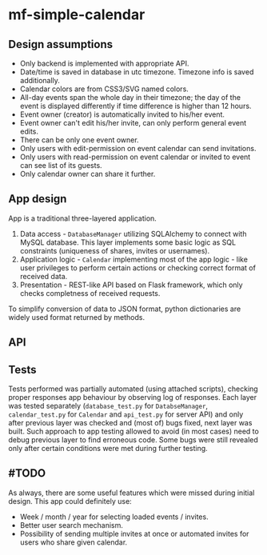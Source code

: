 # mf-simple-calendar

## Design assumptions

* Only backend is implemented with appropriate API.
* Date/time is saved in database in utc timezone. Timezone info is saved additionally.
* Calendar colors are from CSS3/SVG named colors.
* All-day events span the whole day in their timezone; the day of the event is displayed differently if time difference is higher than 12 hours.
* Event owner (creator) is automatically invited to his/her event.
* Event owner can't edit his/her invite, can only perform general event edits.
* There can be only one event owner.
* Only users with edit-permission on event calendar can send invitations.
* Only users with read-permission on event calendar or invited to event can see list of its guests.
* Only calendar owner can share it further.

## App design

App is a traditional three-layered application.

1. Data access - `DatabaseManager` utilizing SQLAlchemy to connect with MySQL database. This layer implements some basic logic as SQL constraints (uniqueness of shares, invites or usernames).
2. Application logic - `Calendar` implementing most of the app logic - like user privileges to perform certain actions or checking correct format of received data.
3. Presentation - REST-like API based on Flask framework, which only checks completness of received requests.

To simplify conversion of data to JSON format, python dictionaries are widely used format returned by methods.

## API

## Tests

Tests performed was partially automated (using attached scripts), checking proper responses app behaviour by observing log of responses. Each layer was tested separately (`database_test.py` for `DatabseManager`, `calendar_test.py` for `Calendar` and `api_test.py` for server API) and only after previous layer was checked and (most of) bugs fixed, next layer was built.
Such approach to app testing allowed to avoid (in most cases) need to debug previous layer to find erroneous code. Some bugs were still revealed only after certain conditions were met during further testing. 

## \#TODO

As always, there are some useful features which were missed during initial design. This app could definitely use:

* Week / month / year for selecting loaded events / invites.
* Better user search mechanism.
* Possibility of sending multiple invites at once or automated invites for users who share given calendar.
